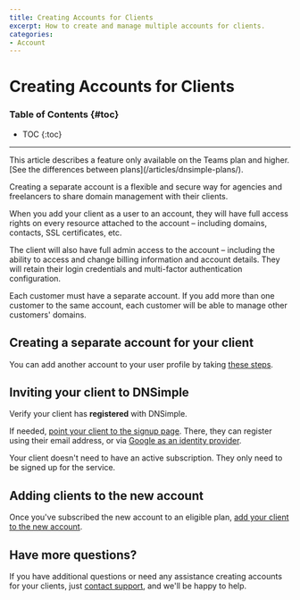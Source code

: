 ```yaml
---
title: Creating Accounts for Clients
excerpt: How to create and manage multiple accounts for clients.
categories:
- Account
---
```


# Creating Accounts for Clients

### Table of Contents {#toc}

* TOC
{:toc}

---

<info>
This article describes a feature only available on the Teams plan and higher. [See the differences between plans](/articles/dnsimple-plans/).
</info>

Creating a separate account is a flexible and secure way for agencies and freelancers to share domain management with their clients.

When you add your client as a user to an account, they will have full access rights on every resource attached to the account – including domains, contacts, SSL certificates, etc.

The client will also have full admin access to the account – including the ability to access and change billing information and account details. They will retain their login credentials and multi-factor authentication configuration.

<warning>
Each customer must have a separate account. If you add more than one customer to the same account, each customer will be able to manage other customers' domains.
</warning>


## Creating a separate account for your client

You can add another account to your user profile by taking [these steps](/articles/account-multi/#creating-a-separate-account).

## Inviting your client to DNSimple

Verify your client has __registered__ with DNSimple.

If needed, [point your client to the signup page](https://dnsimple.com/signup). There, they can register using their email address, or via [Google as an identity provider](/articles/google-identity-provider).

<info>
Your client doesn't need to have an active subscription. They only need to be signed up for the service.
</info>

## Adding clients to the new account

Once you've subscribed the new account to an eligible plan, [add your client to the new account](/articles/managing-seats/).

## Have more questions? 

If you have additional questions or need any assistance creating accounts for your clients, just [contact support](https://dnsimple.com/feedback), and we'll be happy to help. 
